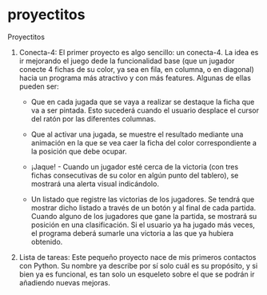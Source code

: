 # proyectitos
Proyectitos

1. Conecta-4: El primer proyecto es algo sencillo: un conecta-4. La idea es ir mejorando el juego dede la funcionalidad base (que un jugador conecte 4 fichas de su color, ya sea en fila, en columna, o en diagonal) hacia un programa más atractivo y con más features. Algunas de ellas pueden ser:

    - Que en cada jugada que se vaya a realizar se destaque la ficha que va a ser pintada. Esto sucederá cuando el usuario desplace el cursor del ratón por las diferentes columnas.

    - Que al activar una jugada, se muestre el resultado mediante una animación en la que se vea caer la ficha del color correspondiente a la posición que debe ocupar.

    - ¡Jaque! - Cuando un jugador esté cerca de la victoria (con tres fichas consecutivas de su color en algún punto del tablero), se mostrará una alerta visual indicándolo.

    - Un listado que registre las victorias de los jugadores. Se tendrá que mostrar dicho listado a través de un botón y al final de cada partida. Cuando alguno de los jugadores que gane la partida, se mostrará su posición en una clasificación. Si el usuario ya ha jugado más veces, el programa deberá sumarle una victoria a las que ya hubiera obtenido.

2. Lista de tareas: Este pequeño proyecto nace de mis primeros contactos con Python. Su nombre ya describe por sí solo cuál es su propósito, y si bien ya es funcional, es tan solo un esqueleto sobre el que se podrán ir añadiendo nuevas mejoras.
